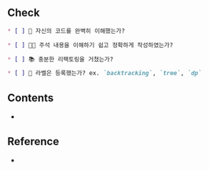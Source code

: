 
## Check

```markdown
* [ ] 👀 자신의 코드를 완벽히 이해했는가?

* [ ] 🙆🏻 주석 내용을 이해하기 쉽고 정확하게 작성하였는가?

* [ ] 📚 충분한 리팩토링을 거쳤는가?

* [ ] 🔖 라벨은 등록했는가? ex. `backtracking`, `tree`, `dp`

```

## Contents

* 

## Reference

* 
